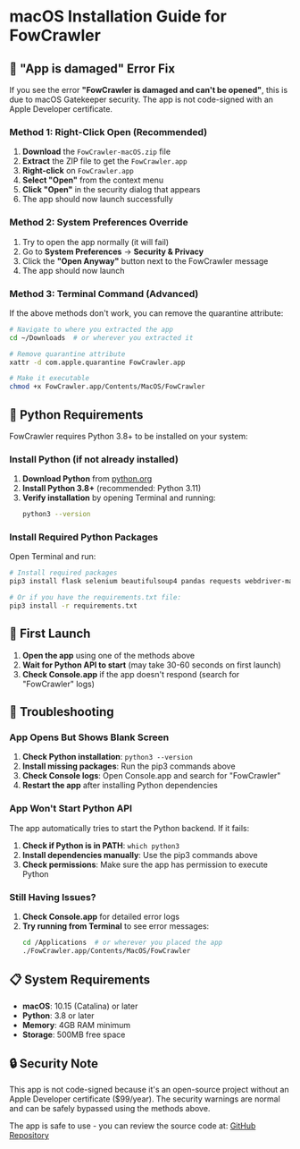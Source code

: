 # macOS Installation Guide for FowCrawler

## 🚨 "App is damaged" Error Fix

If you see the error **"FowCrawler is damaged and can't be opened"**, this is due to macOS Gatekeeper security. The app is not code-signed with an Apple Developer certificate.

### Method 1: Right-Click Open (Recommended)

1. **Download** the `FowCrawler-macOS.zip` file
2. **Extract** the ZIP file to get the `FowCrawler.app`
3. **Right-click** on `FowCrawler.app`
4. **Select "Open"** from the context menu
5. **Click "Open"** in the security dialog that appears
6. The app should now launch successfully

### Method 2: System Preferences Override

1. Try to open the app normally (it will fail)
2. Go to **System Preferences** → **Security & Privacy**
3. Click the **"Open Anyway"** button next to the FowCrawler message
4. The app should now launch

### Method 3: Terminal Command (Advanced)

If the above methods don't work, you can remove the quarantine attribute:

```bash
# Navigate to where you extracted the app
cd ~/Downloads  # or wherever you extracted it

# Remove quarantine attribute
xattr -d com.apple.quarantine FowCrawler.app

# Make it executable
chmod +x FowCrawler.app/Contents/MacOS/FowCrawler
```

## 🐍 Python Requirements

FowCrawler requires Python 3.8+ to be installed on your system:

### Install Python (if not already installed)

1. **Download Python** from [python.org](https://www.python.org/downloads/)
2. **Install Python 3.8+** (recommended: Python 3.11)
3. **Verify installation** by opening Terminal and running:
   ```bash
   python3 --version
   ```

### Install Required Python Packages

Open Terminal and run:

```bash
# Install required packages
pip3 install flask selenium beautifulsoup4 pandas requests webdriver-manager

# Or if you have the requirements.txt file:
pip3 install -r requirements.txt
```

## 🚀 First Launch

1. **Open the app** using one of the methods above
2. **Wait for Python API to start** (may take 30-60 seconds on first launch)
3. **Check Console.app** if the app doesn't respond (search for "FowCrawler" logs)

## 🔧 Troubleshooting

### App Opens But Shows Blank Screen

1. **Check Python installation**: `python3 --version`
2. **Install missing packages**: Run the pip3 commands above
3. **Check Console logs**: Open Console.app and search for "FowCrawler"
4. **Restart the app** after installing Python dependencies

### App Won't Start Python API

The app automatically tries to start the Python backend. If it fails:

1. **Check if Python is in PATH**: `which python3`
2. **Install dependencies manually**: Use the pip3 commands above
3. **Check permissions**: Make sure the app has permission to execute Python

### Still Having Issues?

1. **Check Console.app** for detailed error logs
2. **Try running from Terminal** to see error messages:
   ```bash
   cd /Applications  # or wherever you placed the app
   ./FowCrawler.app/Contents/MacOS/FowCrawler
   ```

## 📋 System Requirements

- **macOS**: 10.15 (Catalina) or later
- **Python**: 3.8 or later
- **Memory**: 4GB RAM minimum
- **Storage**: 500MB free space

## 🔒 Security Note

This app is not code-signed because it's an open-source project without an Apple Developer certificate ($99/year). The security warnings are normal and can be safely bypassed using the methods above.

The app is safe to use - you can review the source code at: [GitHub Repository](https://github.com/R-thinking/FowPlayerSearch) 
